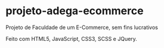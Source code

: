 # projeto-adega-ecommerce
 Projeto de Faculdade de um E-Commerce, sem fins lucrativos

 Feito com HTML5, JavaScript, CSS3, SCSS e JQuery.
